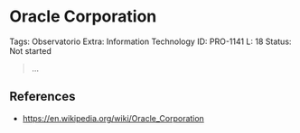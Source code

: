 # Oracle Corporation

Tags: Observatorio
Extra: Information Technology
ID: PRO-1141
L: 18
Status: Not started

> …
> 

## References

- https://en.wikipedia.org/wiki/Oracle_Corporation